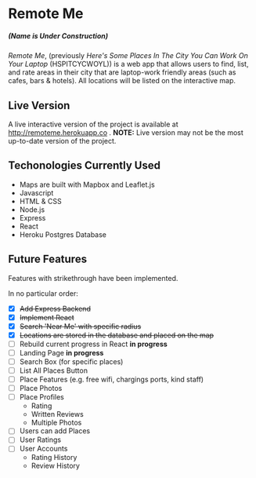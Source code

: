 # Remote Me
##### (Name is Under Construction)

*Remote Me*, (previously *Here's Some Places In The City You Can Work On Your Laptop* (HSPITCYCWOYL)) is a
web app that allows users to find, list, and rate areas in their city that are
laptop-work friendly areas (such as cafes, bars & hotels). All locations will be
listed on the interactive map.

## Live Version

A live interactive version of the project is available at
http://remoteme.herokuapp.co .
**NOTE:** Live version may not be the most up-to-date version of the project.

## Techonologies Currently Used 

- Maps are built with Mapbox and Leaflet.js
- Javascript
- HTML & CSS
- Node.js
- Express
- React
- Heroku Postgres Database

## Future Features

Features with strikethrough have been implemented.

In no particular order:
- [x] ~~Add Express Backend~~
- [x] ~~Implement React~~
- [x] ~~Search 'Near Me' with specific radius~~
- [x] ~~Locations are stored in the database and placed on the map~~
- [ ] Rebuild current progress in React **in progress**
- [ ] Landing Page **in progress**
- [ ] Search Box (for specific places)
- [ ] List All Places Button
- [ ] Place Features (e.g. free wifi, chargings ports, kind staff)
- [ ] Place Photos
- [ ] Place Profiles
  - Rating
  - Written Reviews
  - Multiple Photos 
- [ ] Users can add Places
- [ ] User Ratings
- [ ] User Accounts
  - Rating History 
  - Review History



